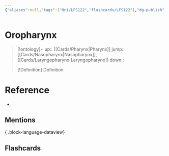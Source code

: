 ```yaml
---
{"aliases":null,"tags":["Uni/LFS122","flashcards/LFS122"],"dg-publish":true,"permalink":"/cards/oropharynx/","dgPassFrontmatter":true}
---
```


# Oropharynx

> [!ontology]+
> up:: [[Cards/Pharynx\|Pharynx]]
> jump:: [[Cards/Nasopharynx\|Nasopharynx]], [[Cards/Laryngopharynx\|Laryngopharynx]]
> down:: 

> [!Definition] Definition

# Reference

- 

## Mentions


{ .block-language-dataview}

## Flashcards